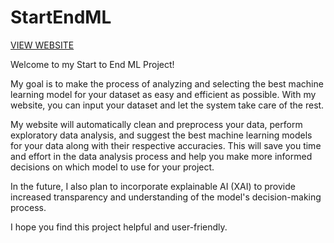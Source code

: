 # StartEndML

<a href="https://starttoendml.streamlit.app/">VIEW WEBSITE</a> 

Welcome to my Start to End ML Project!

My goal is to make the process of analyzing and selecting the best machine learning model for your dataset as easy and efficient as possible. With my website, you can input your dataset and let the system take care of the rest.

My website will automatically clean and preprocess your data, perform exploratory data analysis, and suggest the best machine learning models for your data along with their respective accuracies. This will save you time and effort in the data analysis process and help you make more informed decisions on which model to use for your project.

In the future, I also plan to incorporate explainable AI (XAI) to provide increased transparency and understanding of the model's decision-making process.

I hope you find this project helpful and user-friendly.
